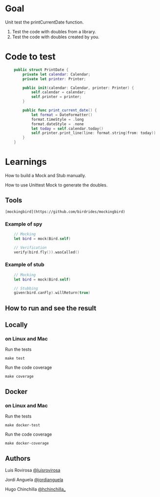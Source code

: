 # Goal
Unit test the printCurrentDate function.

1. Test the code with doubles from a library.
2. Test the code with doubles created by you.

# Code to test


```swift
    public struct PrintDate {
        private let calendar: Calendar;
        private let printer: Printer;

        public init(calendar: Calendar, printer: Printer) {
            self.calendar = calendar;
            self.printer = printer;
        }

        public func print_current_date() {
            let format = DateFormatter()
            format.timeStyle = .long
            format.dateStyle = .none
            let today = self.calendar.today()
            self.printer.print_line(line: format.string(from: today))
        }
    }
```


# Learnings
How to build a Mock and Stub manually.

How to use Unittest Mock to generate the doubles.

## Tools

    [mockingbird](https://github.com/birdrides/mockingbird)

### Example of spy


```swift
    // Mocking
    let bird = mock(Bird.self)

    // Verification
    verify(bird.fly()).wasCalled()
```

	
### Example of stub


```swift
    // Mocking
    let bird = mock(Bird.self)

    // Stubbing
    given(bird.canFly).willReturn(true)

```

## How to run and see the result
## Locally
### on Linux and Mac
Run the tests

    make test

Run the code coverage

    make coverage
    
	
## Docker

### on Linux and Mac

Run the tests
    
    make docker-test

Run the code coverage
    
    make docker-coverage


## Authors
Luis Rovirosa [@luisrovirosa](https://www.twitter.com/luisrovirosa)

Jordi Anguela [@jordianguela](https://www.twitter.com/jordianguela)

Hugo Chinchilla [@hchinchilla_](https://twitter.com/hchinchilla_)